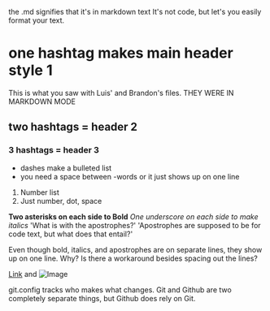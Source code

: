 the .md signifies that it's in markdown text
It's not code, but let's you easily format your text.
# one hashtag makes main header style 1
This is what you saw with Luis' and Brandon's files. THEY WERE IN MARKDOWN MODE
## two hashtags = header 2
### 3 hashtags = header 3
- dashes make a bulleted list
- you need a space between
-words or it just shows up on one line


1.  Number list
2.  Just number, dot, space

**Two asterisks on each side to Bold**
_One underscore on each side to make italics_
'What is with the apostrophes?' 'Apostrophes are supposed to be for code text, but what does that entail?'

 
Even though bold, italics, and apostrophes are on separate lines, they show up on one line.  Why?  Is there a workaround besides spacing out the lines?

[Link](url) and ![Image](src)


git.config tracks who makes what changes.
Git and Github are two completely separate things, but Github does rely on Git.
